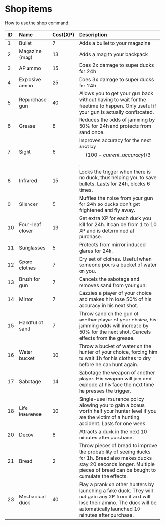 # Shop items

How to use the shop command.

| ID | Name | Cost\(XP\) | Description |
| :--- | :--- | :--- | :--- |
| 1 | Bullet | 7 | Adds a bullet to your magazine |
| 2 | Magazine \(mag\) | 13 | Adds a mag to your backpack |
| 3 | AP ammo | 15 | Does 2x damage to super ducks for 24h |
| 4 | Explosive ammo | 25 | Does 3x damage to super ducks for 24h |
| 5 | Repurchase gun | 40 | Allows you to get your gun back without having to wait for the freetime to happen. Only useful if your gun is actually confiscated. |
| 6 | Grease | 8 | Reduces the odds of jamming by 50% for 24h and protects from sand once. |
| 7 | Sight | 6 | Improves accuracy for the next shot by $$(100- current\_accuracy)/3$$. |
| 8 | Infrared | 15 | Locks the trigger when there is no duck, thus helping you to save bullets. Lasts for 24h, blocks 6 times. |
| 9 | Silencer | 5 | Muffles the noise from your gun for 24h so ducks don’t get frightened and fly away. |
| 10 | Four-leaf clover | 13 | Get extra XP for each duck you kill for 24h. It can be from 1 to 10 XP and is determined at purchase. |
| 11 | Sunglasses | 5 | Protects from mirror induced glares for 24h. |
| 12 | Spare clothes | 7 | Dry set of clothes. Useful when someone pours a bucket of water on you. |
| 13 | Brush for gun | 7 | Cancels the sabotage and removes sand from your gun. |
| 14 | Mirror | 7 | Dazzles a player of your choice and makes him lose 50% of his accuracy in his next shot. |
| 15 | Handful of sand | 7 | Throw sand on the gun of another player of your choice, his jamming odds will increase by 50% for the next shot. Cancels effects from the grease. |
| 16 | Water bucket | 10 | Throw a bucket of water on the hunter of your choice, forcing him to wait 1h for his clothes to dry before he can hunt again. |
| 17 | Sabotage | 14 | Sabotage the weapon of another player. His weapon will jam and explode at his face the next time he presses the trigger. |
| 18 | ~~Life insurance~~ | 10 | Single-use insurance policy allowing you to gain a bonus worth half your hunter level if you are the victim of a hunting accident. Lasts for one week. |
| 20 | Decoy | 8 | Attracts a duck in the next 10 minutes after purchase. |
| 21 | Bread | 2 | Throw pieces of bread to improve the probability of seeing ducks for 1h. Bread also makes ducks stay 20 seconds longer. Multiple pieces of bread can be bought to cumulate the effects. |
| 23 | Mechanical duck | 40 | Play a prank on other hunters by launching a fake duck. They will not gain any XP from it and will lose their ammo. The duck will be automatically launched 10 minutes after purchase. |

